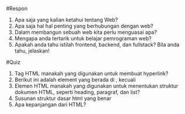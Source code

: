 #Respon
1. Apa saja yang kalian ketahui tentang Web?
2. Apa saja hal hal penting yang berhubungan dengan web?
3. Dalam membangun sebuah web kita perlu menguasai apa?
4. Mengapa anda tertarik untuk belajar pemrograman web?
5. Apakah anda tahu istilah frontend, backend, dan fullstack? Bila anda tahu, jelaskan!

#Quiz
1. Tag HTML manakah yang digunakan untuk membuat hyperlink?
2. Berikut ini adalah element yang berada di <head>, kecuali
3. Elemen HTML manakah yang digunakan untuk menentukan struktur dokumen HTML, seperti heading, paragraf, dan list?
4. Susunan struktur dasar html yang benar
5. Apa kepanjangan dari HTML?
